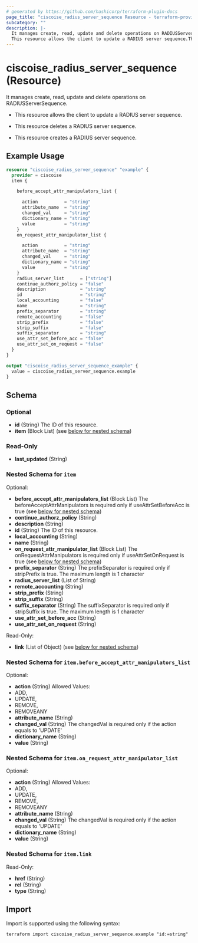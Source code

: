 ```yaml
---
# generated by https://github.com/hashicorp/terraform-plugin-docs
page_title: "ciscoise_radius_server_sequence Resource - terraform-provider-ciscoise"
subcategory: ""
description: |-
  It manages create, read, update and delete operations on RADIUSServerSequence.
  This resource allows the client to update a RADIUS server sequence.This resource deletes a RADIUS server sequence.This resource creates a RADIUS server sequence.
---
```


# ciscoise_radius_server_sequence (Resource)

It manages create, read, update and delete operations on RADIUSServerSequence.

- This resource allows the client to update a RADIUS server sequence.

- This resource deletes a RADIUS server sequence.

- This resource creates a RADIUS server sequence.

## Example Usage

```terraform
resource "ciscoise_radius_server_sequence" "example" {
  provider = ciscoise
  item {

    before_accept_attr_manipulators_list {

      action          = "string"
      attribute_name  = "string"
      changed_val     = "string"
      dictionary_name = "string"
      value           = "string"
    }
    on_request_attr_manipulator_list {

      action          = "string"
      attribute_name  = "string"
      changed_val     = "string"
      dictionary_name = "string"
      value           = "string"
    }
    radius_server_list      = ["string"]
    continue_authorz_policy = "false"
    description             = "string"
    id                      = "string"
    local_accounting        = "false"
    name                    = "string"
    prefix_separator        = "string"
    remote_accounting       = "false"
    strip_prefix            = "false"
    strip_suffix            = "false"
    suffix_separator        = "string"
    use_attr_set_before_acc = "false"
    use_attr_set_on_request = "false"
  }
}

output "ciscoise_radius_server_sequence_example" {
  value = ciscoise_radius_server_sequence.example
}
```

<!-- schema generated by tfplugindocs -->
## Schema

### Optional

- **id** (String) The ID of this resource.
- **item** (Block List) (see [below for nested schema](#nestedblock--item))

### Read-Only

- **last_updated** (String)

<a id="nestedblock--item"></a>
### Nested Schema for `item`

Optional:

- **before_accept_attr_manipulators_list** (Block List) The beforeAcceptAttrManipulators is required only if useAttrSetBeforeAcc is true (see [below for nested schema](#nestedblock--item--before_accept_attr_manipulators_list))
- **continue_authorz_policy** (String)
- **description** (String)
- **id** (String) The ID of this resource.
- **local_accounting** (String)
- **name** (String)
- **on_request_attr_manipulator_list** (Block List) The onRequestAttrManipulators is required only if useAttrSetOnRequest is true (see [below for nested schema](#nestedblock--item--on_request_attr_manipulator_list))
- **prefix_separator** (String) The prefixSeparator is required only if stripPrefix is true. The maximum length is 1 character
- **radius_server_list** (List of String)
- **remote_accounting** (String)
- **strip_prefix** (String)
- **strip_suffix** (String)
- **suffix_separator** (String) The suffixSeparator is required only if stripSuffix is true. The maximum length is 1 character
- **use_attr_set_before_acc** (String)
- **use_attr_set_on_request** (String)

Read-Only:

- **link** (List of Object) (see [below for nested schema](#nestedatt--item--link))

<a id="nestedblock--item--before_accept_attr_manipulators_list"></a>
### Nested Schema for `item.before_accept_attr_manipulators_list`

Optional:

- **action** (String) Allowed Values:
- ADD,
- UPDATE,
- REMOVE,
- REMOVEANY
- **attribute_name** (String)
- **changed_val** (String) The changedVal is required only if the action equals to 'UPDATE'
- **dictionary_name** (String)
- **value** (String)


<a id="nestedblock--item--on_request_attr_manipulator_list"></a>
### Nested Schema for `item.on_request_attr_manipulator_list`

Optional:

- **action** (String) Allowed Values:
- ADD,
- UPDATE,
- REMOVE,
- REMOVEANY
- **attribute_name** (String)
- **changed_val** (String) The changedVal is required only if the action equals to 'UPDATE'
- **dictionary_name** (String)
- **value** (String)


<a id="nestedatt--item--link"></a>
### Nested Schema for `item.link`

Read-Only:

- **href** (String)
- **rel** (String)
- **type** (String)

## Import

Import is supported using the following syntax:

```shell
terraform import ciscoise_radius_server_sequence.example "id:=string"
```
